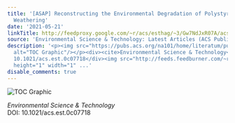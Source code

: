 ```yaml
---
title: '[ASAP] Reconstructing the Environmental Degradation of Polystyrene by Accelerated
  Weathering'
date: '2021-05-21'
linkTitle: http://feedproxy.google.com/~r/acs/esthag/~3/Gw7NdJxR07A/acs.est.0c07718
source: 'Environmental Science & Technology: Latest Articles (ACS Publications)'
description: '<p><img src="https://pubs.acs.org/na101/home/literatum/publisher/achs/journals/content/esthag/0/esthag.ahead-of-print/acs.est.0c07718/20210521/images/medium/es0c07718_0009.gif"
  alt="TOC Graphic"/></p><div><cite>Environmental Science & Technology</cite></div><div>DOI:
  10.1021/acs.est.0c07718</div><img src="http://feeds.feedburner.com/~r/acs/esthag/~4/Gw7NdJxR07A"
  height="1" width="1" ...'
disable_comments: true
---
```

<p><img src="https://pubs.acs.org/na101/home/literatum/publisher/achs/journals/content/esthag/0/esthag.ahead-of-print/acs.est.0c07718/20210521/images/medium/es0c07718_0009.gif" alt="TOC Graphic"/></p><div><cite>Environmental Science & Technology</cite></div><div>DOI: 10.1021/acs.est.0c07718</div><img src="http://feeds.feedburner.com/~r/acs/esthag/~4/Gw7NdJxR07A" height="1" width="1" ...